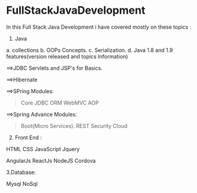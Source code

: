 # FullStackJavaDevelopment
In this Full Stack Java Development i have covered mostly on these topics :

1. Java 

a. collections
b. OOPs Concepts.
c. Serialization.
d. Java 1.8 and 1.9 features(version released and topics Information)

==>JDBC Servlets and JSP's for Basics.

==>Hibernate 

==>SPring Modules:
 > Core
 > JDBC
 > ORM
 > WebMVC
 > AOP
 
 ==>Spring Advance Modules:
 > Boot(Micro Services).
 > REST
 > Security
 > Cloud
 
2. Front End :

HTML
CSS
JavaScript
Jquery

AngularJs
ReactJs
NodeJS
Cordova

3.Database:

Mysql
NoSql


